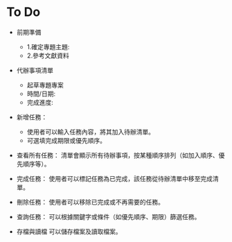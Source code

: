 # To Do 
- 前期準備
  - 1.確定專題主題:
  - 2.參考文獻資料

- 代辦事項清單
  - 起草專題專案
  - 時間/日期:
  - 完成進度:
- 新增任務：
  - 使用者可以輸入任務內容，將其加入待辦清單。
  - 可選填完成期限或優先順序。
- 查看所有任務：
清單會顯示所有待辦事項，按某種順序排列（如加入順序、優先順序等）。
- 完成任務：
使用者可以標記任務為已完成，該任務從待辦清單中移至完成清單。
- 刪除任務：
使用者可以移除已完成或不再需要的任務。
- 查詢任務：
可以根據關鍵字或條件（如優先順序、期限）篩選任務。
- 存檔與讀檔
可以儲存檔案及讀取檔案。
